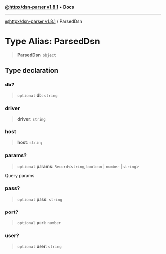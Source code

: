 [**@httpx/dsn-parser v1.8.1**](../README.md) • **Docs**

***

[@httpx/dsn-parser v1.8.1](../README.md) / ParsedDsn

# Type Alias: ParsedDsn

> **ParsedDsn**: `object`

## Type declaration

### db?

> `optional` **db**: `string`

### driver

> **driver**: `string`

### host

> **host**: `string`

### params?

> `optional` **params**: `Record`\<`string`, `boolean` \| `number` \| `string`\>

Query params

### pass?

> `optional` **pass**: `string`

### port?

> `optional` **port**: `number`

### user?

> `optional` **user**: `string`
